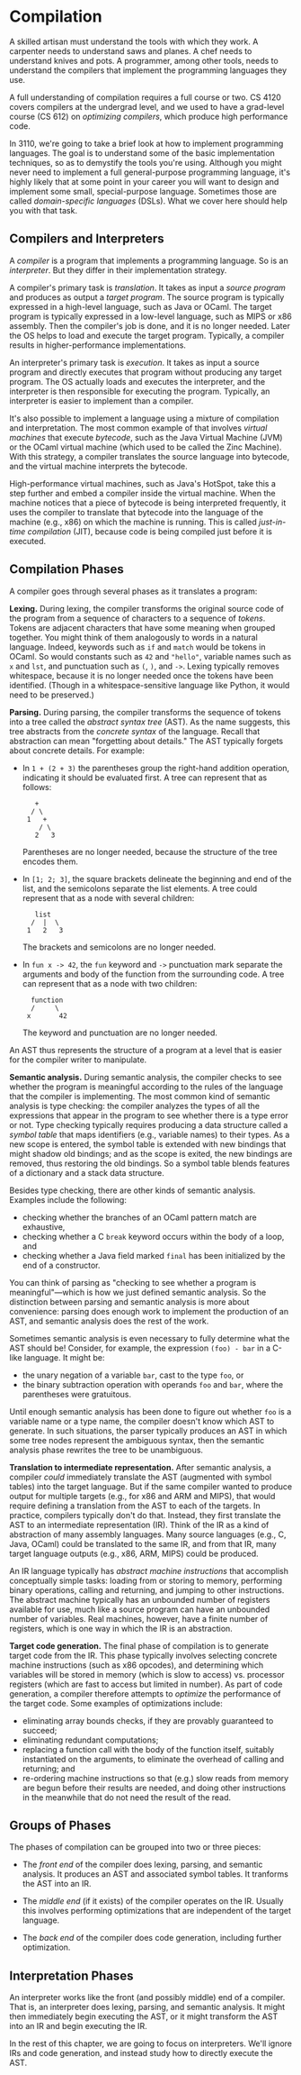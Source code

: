 # Compilation

A skilled artisan must understand the tools with which they work.
A carpenter needs to understand saws and planes.  A chef needs
to understand knives and pots.  A programmer, among other tools,
needs to understand the compilers that implement the programming
languages they use.

A full understanding of compilation requires a full course or two.
CS 4120 covers compilers at the undergrad level, and we used to
have a grad-level course (CS 612) on *optimizing compilers*, 
which produce high performance code.

In 3110, we're going to take a brief look at how to implement
programming languages.  The goal is to understand some of the
basic implementation techniques, so as to demystify the
tools you're using.  Although you might never need to implement
a full general-purpose programming language, it's highly likely
that at some point in your career you will want to design and 
implement some small, special-purpose language.  Sometimes
those are called *domain-specific languages* (DSLs).  What
we cover here should help you with that task.

## Compilers and Interpreters

A *compiler* is a program that implements a programming language.
So is an *interpreter*.  But they differ in their implementation 
strategy.

A compiler's primary task is *translation*.  It takes as input 
a *source program* and produces as output a *target program*.
The source program is typically expressed in a high-level language,
such as Java or OCaml.  The target program is typically expressed 
in a low-level language, such as MIPS or x86 assembly.  Then
the compiler's job is done, and it is no longer needed.  Later
the OS helps to load and execute the target program. Typically,
a compiler results in higher-performance implementations.
  
An interpreter's primary task is *execution*.  It takes as input
a source program and directly executes that program without
producing any target program.  The OS actually loads and
executes the interpreter, and the interpreter is then responsible
for executing the program.  Typically, an interpreter is easier
to implement than a compiler.

It's also possible to implement a language using a mixture of 
compilation and interpretation.  The most common example of that
involves *virtual machines* that execute *bytecode*, such as the 
Java Virtual Machine (JVM) or the OCaml virtual machine (which 
used to be called the Zinc Machine).  With this strategy,
a compiler translates the source language into bytecode, and the virtual
machine interprets the bytecode.  

High-performance virtual machines, such as Java's HotSpot, take this a
step further and embed a compiler inside the virtual machine.  When the
machine notices that a piece of bytecode is being interpreted
frequently, it uses the compiler to translate that bytecode into the
language of the machine (e.g., x86) on which the machine is running. 
This is called *just-in-time compilation* (JIT), because code is being
compiled just before it is executed.

## Compilation Phases

A compiler goes through several phases as it translates a program:

**Lexing.** During lexing, the compiler transforms the original source code
of the program from a sequence of characters to a sequence of
*tokens*.  Tokens are adjacent characters that have some meaning
when grouped together.  You might think of them analogously to
words in a natural language.  Indeed, keywords such as `if` and 
`match` would be tokens in OCaml.  So would constants such as
`42` and `"hello"`, variable names such as `x` and `lst`, and 
punctuation such as `(`, `)`, and `->`.  Lexing typically removes
whitespace, because it is no longer needed once the tokens
have been identified.  (Though in a whitespace-sensitive language
like Python, it would need to be preserved.)
  
**Parsing.** During parsing, the compiler transforms the sequence of tokens
into a tree called the *abstract syntax tree* (AST).  As the name
suggests, this tree abstracts from the *concrete syntax* of the
language.  Recall that abstraction can mean "forgetting about details."
The AST typically forgets about concrete details. For example:

* In `1 + (2 + 3)` the parentheses group the right-hand addition operation,
  indicating it should be evaluated first.  A tree can represent that
  as follows:
  ```
     +
    / \
   1   +
      / \
     2   3
  ```
  Parentheses are no longer needed, because the structure of the tree encodes them.

* In `[1; 2; 3]`, the square brackets delineate the beginning and end of the
  list, and the semicolons separate the list elements.   A tree could represent
  that as a node with several children:
  ```
     list
    /  |  \
   1   2   3
  ```
  The brackets and semicolons are no longer needed.
  
* In `fun x -> 42`, the `fun` keyword and `->` punctuation mark separate the
  arguments and body of the function from the surrounding code.  A tree
  can represent that as a node with two children:
  ```
    function
    /     \
   x       42
  ```
  The keyword and punctuation are no longer needed.

An AST thus represents the structure of a program at a level that is easier
for the compiler writer to manipulate.  

**Semantic analysis.**  During semantic analysis, the compiler checks
to see whether the program is meaningful according to the rules of the
language that the compiler is implementing.  The most common kind of
semantic analysis is type checking:  the compiler analyzes the types of
all the expressions that appear in the program to see whether there is a
type error or not.  Type checking typically requires producing a data
structure called a *symbol table* that maps identifiers (e.g., variable
names) to their types.  As a new scope is entered, the symbol table is
extended with new bindings that might shadow old bindings; and as the
scope is exited, the new bindings are removed, thus restoring the old
bindings.  So a symbol table blends features of a dictionary and a stack
data structure.

Besides type checking, there are other kinds of semantic analysis.
Examples include the following:

* checking whether the branches of an OCaml pattern match are exhaustive,
* checking whether a C `break` keyword occurs within the body of a loop, and
* checking whether a Java field marked `final` has been initialized by the
  end of a constructor.
  
You can think of parsing as "checking to see whether a program
is meaningful"&mdash;which is how we just defined semantic analysis.
So the distinction between parsing and semantic analysis is more about
convenience: parsing does enough work to implement the production of an 
AST, and semantic analysis does the rest of the work.  

Sometimes semantic analysis is even necessary to fully determine what the
AST should be!  Consider, for example, the expression
`(foo) - bar` in a C-like language.  It might be:

* the unary negation of a variable `bar`, cast to the type `foo`, or
* the binary subtraction operation with operands `foo` and `bar`, where
  the parentheses were gratuitous.

Until enough semantic analysis has been done to figure out whether `foo`
is a variable name or a type name, the compiler doesn't know which AST
to generate.  In such situations, the parser typically produces an
AST in which some tree nodes represent the ambiguous syntax, then 
the semantic analysis phase rewrites the tree to be unambiguous.

**Translation to intermediate representation.**
After semantic analysis, a compiler *could* immediately translate the
AST (augmented with symbol tables) into the target language.  But
if the same compiler wanted to produce output for multiple targets
(e.g., for x86 and ARM and MIPS), that would require defining
a translation from the AST to each of the targets.  In practice,
compilers typically don't do that.  Instead, they first translate
the AST to an intermediate representation (IR).  Think of the IR
as a kind of abstraction of many assembly languages.  Many source
languages (e.g., C, Java, OCaml) could be translated to the same IR, 
and from that IR, many target language outputs (e.g., x86, ARM, MIPS)
could be produced.

An IR language typically has *abstract machine instructions* that
accomplish conceptually simple tasks:  loading from or storing to memory, 
performing binary operations, calling and returning, and jumping to
other instructions.  The abstract machine typically has an unbounded
number of registers available for use, much like a source program
can have an unbounded number of variables.  Real machines, however,
have a finite number of registers, which is one way in which the IR
is an abstraction.

**Target code generation.**
The final phase of compilation is to generate target code from the IR.
This phase typically involves selecting concrete machine instructions
(such as x86 opcodes), and determining which variables will be stored
in memory (which is slow to access) vs. processor registers (which
are fast to access but limited in number).  As part of code generation,
a compiler therefore attempts to *optimize* the performance of the
target code.  Some examples of optimizations include:

* eliminating array bounds checks, if they are provably guaranteed to succeed;
* eliminating redundant computations;
* replacing a function call with the body of the function itself, suitably
  instantiated on the arguments, to eliminate the overhead of calling and returning;
  and
* re-ordering machine instructions so that (e.g.) slow reads from memory are begun
  before their results are needed, and doing other instructions in the meanwhile
  that do not need the result of the read.

## Groups of Phases

The phases of compilation can be grouped into two or three pieces:

* The *front end* of the compiler does lexing, parsing, and semantic analysis.
  It produces an AST and associated symbol tables.  It tranforms the AST into
  an IR.
  
* The *middle end* (if it exists) of the compiler operates on the IR.  Usually
  this involves performing optimizations that are independent of the target
  language.
  
* The *back end* of the compiler does code generation, including further
  optimization.

## Interpretation Phases

An interpreter works like the front (and possibly middle) end of a compiler.
That is, an interpreter does lexing, parsing, and semantic analysis.  It might
then immediately begin executing the AST, or it might transform the AST into
an IR and begin executing the IR.

In the rest of this chapter, we are going to focus on interpreters.
We'll ignore IRs and code generation, and instead study how to
directly execute the AST.
